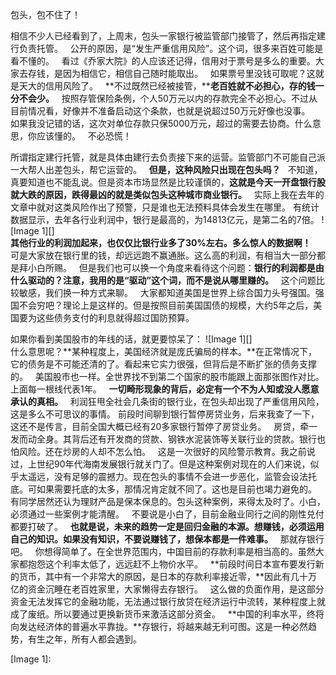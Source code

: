  
包头，包不住了！
  
相信不少人已经看到了，上周末，包头一家银行被监管部门接管了，然后再指定建行负责托管。
 
公开的原因，是“发生严重信用风险”。这个词，很多来百姓可能是看不懂的。
 
看过《乔家大院》的人应该还记得，信用对于票号是多么的重要。大家去存钱，是因为相信它，相信自己随时能取出。
 
如果票号里没钱可取呢？这就是天大的信用风险了。
 
**不过既然已经被接管，****老百姓就不必担心，存的钱一分不会少。**
 
按照存管保险条例，个人50万元以内的存款完全不必担心。不过从目前情况看，好像并不准备启动这个条款，也就是说超过50万元好像也没事。
 
如果我没记错的话，这次对单位存款只保5000万元，超过的需要去协商。什么意思，你应该懂的。
 
不必恐慌！
  
所谓指定建行托管，就是具体由建行去负责接下来的运营。监管部门不可能自己派一大帮人出差包头，帮它运营的。
 
**但是，这种风险只出现在包头吗？**
 
不知道，真要知道也不能乱说。但是资本市场显然是比较谨慎的，**这就是今天一开盘银行股就大跌的原因，跌得最凶的就是类似包头这种城市商业银行。**
 
实际上我在去年的文章中就对这类风险作出了预警，只是谁也无法预料具体会发生在哪里。
有统计数据显示，去年各行业利润中，银行是最高的，为14813亿元，是第二名的7倍。
![Image 1][]
   
**其他行业的利润加起来，也仅仅比银行业多了30%左右。多么惊人的数据啊！**
 
可是大家放在银行里的钱，却远远跑不赢通胀。这么高的利润，有相当大一部分都是拜小白所赐。
 
但是我们也可以换一个角度来看待这个问题：**银行的利润都是由什么驱动的？注意，我用的是“驱动”这个词，而不是说从哪里赚的。**
 
这个问题比较敏感，我们换一种方式来聊。
 
大家都知道美国是世界上综合国力头号强国。强国不会穷吧？理论上是这样的。但是按照目前美国国债的规模，大约5年之后，美国要为这些债务支付的利息就得超过国防预算。
  
如果你看到美国股市的年线的话，就更要惊呆了：
![Image 1][]
   
什么意思呢？**某种程度上，美国经济就是庞氏骗局的样本。**在正常情况下，它的债务是不可能还清的了。看起来它实力很强，但背后是不断扩张的债务支撑的。
 
美国股市也一样。全世界找不到第二个国家的股市能跟上面那张图作对比。上面每一根线代表1年。
 
**一切畸形现象的背后，必定有一个不为人知或没人愿意承认的真相。**
 
利润狂甩全社会几条街的银行业，在包头却出现了严重信用风险，这是多么不可思议的事情。
前段时间聊到银行暂停房贷业务，后来我查了一下，这还不是传言，目前全国大概已经有20多家银行暂停了房贷业务。
 
房贷，牵一发而动全身。其背后还有开发商的贷款、钢铁水泥装饰等关联行业的贷款。银行也怕风险。还在炒房的人却不怎么怕。
 
这是一次很好的风险警示教育。我之前说过，上世纪90年代海南发展银行就关门了。但是这种案例对现在的人们来说，似乎太遥远，没有足够的震撼力。现在包头的事情不会进一步恶化，监管会设法托底。可如果需要托底的太多，那情况肯定就不同了。这也是目前也竭力避免的。
 
有同学居然还认为理财产品是保本保息的。包头这种案例，来得太及时了。小白，必须通过一些案例才能清醒。
 
不要说是小白了，目前金融业同行之间的刚性兑付都要打破了。
 
**也就是说，未来的趋势一定是回归金融的本源。想赚钱，必须运用自己的知识。如果没有知识，不要说赚钱了，想保本都是一件难事。**
 
那就存银行吧。
 
你想得简单了。在全世界范围内，中国目前的存款利率是相当高的。虽然大家都抱怨这个利率太低了，远远赶不上物价水平。
 
**前段时间日本宣布要发行新的货币，其中有一个非常大的原因，是日本的存款利率接近零，**因此有几十万亿的资金沉睡在老百姓家里，大家懒得去存银行。
 
这么做的负面作用，是这部分资金无法发挥它的金融功能，无法通过银行放贷在经济运行中流转，某种程度上就成了废纸。所以要通过更换新货币来激活这部分资金。
 
**中国的利率水平，终将向发达经济体的普遍水平靠拢。**存银行，将越来越无利可图。这是一种必然趋势，有生之年，所有人都会遇到。

[Image 1]: 